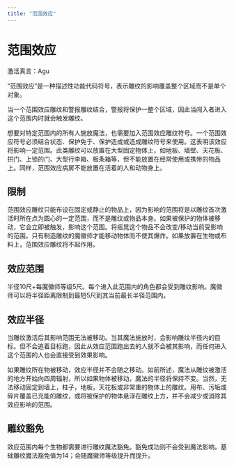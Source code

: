 ```yaml
---
title: "范围效应"
---
```

# 范围效应

激活真言：Agu

“范围效应”是一种描述性功能代码符号，表示雕纹的影响覆盖整个区域而不是单个对象。

当一个范围效应雕纹和警报雕纹结合，警报将保护一整个区域，因此当闯入者进入这个范围内时就会触发雕纹。

想要对特定范围内的所有人施放魔法，也需要加入范围效应雕纹符号。一个范围效应符号必须结合状态、保护免于、保护造成或造成雕纹符号来使用。这表明该效应将影响一定范围。此类雕纹可以放置在大型固定物体上，如地板、墙壁、天花板、拱门、上锁的门、大型行李箱、板条箱等，但不能放置在经常使用或携带的物品上。同样，范围效应病房不能放置在活着的人和动物身上。

## 限制

范围效应雕纹只能布设在固定或静止的物品上，因为影响的范围将是以雕纹首次激活时所在点为圆心的一定范围，而不是雕纹或物品本身。如果被保护的物体被移动，它会立即被触发，影响这个范围。将摇晃这个物品不会改变/移动当前受影响的范围。只有制造雕纹的魔徽师才能移动物体而不使其爆炸。如果放置在生物或布料上，范围效应雕纹将不起作用。

## 效应范围

半径10尺+每魔徽师等级5尺。每个进入此范围内的角色都会受到雕纹影响。魔徽师可以将半径距离限制到最短5尺到其当前最长半径范围内。

## 效应半径

当雕纹激活后其影响范围无法被移动。当其魔法施放时，会影响雕纹半径内的目标。但不会追着目标跑，因此从效应范围跑出去的人就不会被其影响，而任何进入这个范围的人也会直接受到效果影响。

如果雕纹所在物被移动，效应半径并不会随之移动。如前所述，魔法从雕纹被激活的地方开始向四周辐射，所以如果物体被移动，魔法的半径将保持不变。当然，无法移动固定到墙上，柱子，地板，天花板或非常重的物体上的雕纹。用布、污垢或碎片覆盖已充能的雕纹，或将被保护的物体悬浮在雕纹上方，并不会减少或消除其效应影响的范围。

## 雕纹豁免

效应范围内每个生物都需要进行雕纹魔法豁免。豁免成功则不会受到魔法影响。基础雕纹魔法豁免值为14；会随魔徽师等级提升而提升。